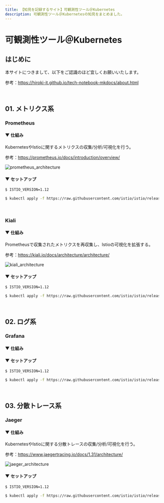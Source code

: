 ```yaml
---
title: 【知見を記録するサイト】可観測性ツール＠Kubernetes
description: 可観測性ツール＠Kubernetesの知見をまとめました。
---
```


# 可観測性ツール＠Kubernetes

## はじめに

本サイトにつきまして、以下をご認識のほど宜しくお願いいたします。

参考：https://hiroki-it.github.io/tech-notebook-mkdocs/about.html

<br>

## 01. メトリクス系

### Prometheus

#### ▼ 仕組み

KubernetesやIstioに関するメトリクスの収集/分析/可視化を行う。

参考：https://prometheus.io/docs/introduction/overview/

![prometheus_architecture](https://raw.githubusercontent.com/hiroki-it/tech-notebook/master/images/prometheus_architecture.png)

#### ▼ セットアップ

```bash
$ ISTIO_VERSION=1.12

$ kubectl apply -f https://raw.githubusercontent.com/istio/istio/release-${ISTIO_VERSION}/samples/addons/prometheus.yaml
```

<br>

### Kiali

#### ▼ 仕組み

Prometheusで収集されたメトリクスを再収集し、Istioの可視化を拡張する。

参考：https://kiali.io/docs/architecture/architecture/

![kiali_architecture](https://raw.githubusercontent.com/hiroki-it/tech-notebook/master/images/kiali_architecture.png)

#### ▼ セットアップ

```bash
$ ISTIO_VERSION=1.12

$ kubectl apply -f https://raw.githubusercontent.com/istio/istio/release-${ISTIO_VERSION}/samples/addons/kiali.yaml
```



<br>

## 02. ログ系

### Grafana

#### ▼ 仕組み

#### ▼ セットアップ

```bash
$ ISTIO_VERSION=1.12

$ kubectl apply -f https://raw.githubusercontent.com/istio/istio/release-${ISTIO_VERSION}/samples/addons/grafana.yaml
```

<br>

## 03. 分散トレース系

### Jaeger

#### ▼ 仕組み

KubernetesやIstioに関する分散トレースの収集/分析/可視化を行う。

参考：https://www.jaegertracing.io/docs/1.31/architecture/

![jaeger_architecture](https://raw.githubusercontent.com/hiroki-it/tech-notebook/master/images/jaeger_architecture.png)

#### ▼ セットアップ

```bash
$ ISTIO_VERSION=1.12

$ kubectl apply -f https://raw.githubusercontent.com/istio/istio/release-${ISTIO_VERSION}/samples/addons/jaeger.yaml
```

<br>